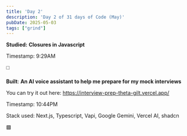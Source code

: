 ```yaml
---
title: 'Day 2'
description: 'Day 2 of 31 days of Code (May)'
pubDate: 2025-05-03
tags: ["grind"]
---
```


**Studied:**  **Closures in Javascript**

Timestamp: 9:29AM

◻️

**Built**: **An AI voice assistant to help me prepare for my mock interviews**

You can try it out here: https://interview-prep-theta-gilt.vercel.app/

Timestamp: 10:44PM

Stack used: Next.js, Typescript, Vapi, Google Gemini, Vercel AI, shadcn

🟩